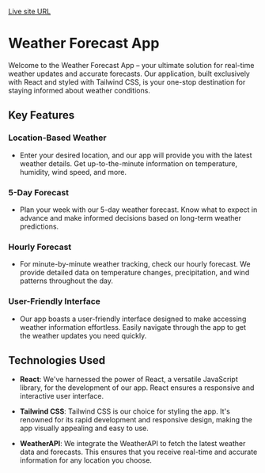 [Live site URL](https://getweathery.netlify.app/)

# Weather Forecast App

Welcome to the Weather Forecast App – your ultimate solution for real-time weather updates and accurate forecasts. Our application, built exclusively with React and styled with Tailwind CSS, is your one-stop destination for staying informed about weather conditions.

## Key Features

### Location-Based Weather
- Enter your desired location, and our app will provide you with the latest weather details. Get up-to-the-minute information on temperature, humidity, wind speed, and more.

### 5-Day Forecast
- Plan your week with our 5-day weather forecast. Know what to expect in advance and make informed decisions based on long-term weather predictions.

### Hourly Forecast
- For minute-by-minute weather tracking, check our hourly forecast. We provide detailed data on temperature changes, precipitation, and wind patterns throughout the day.

### User-Friendly Interface
- Our app boasts a user-friendly interface designed to make accessing weather information effortless. Easily navigate through the app to get the weather updates you need quickly.

## Technologies Used

- **React**: We've harnessed the power of React, a versatile JavaScript library, for the development of our app. React ensures a responsive and interactive user interface.

- **Tailwind CSS**: Tailwind CSS is our choice for styling the app. It's renowned for its rapid development and responsive design, making the app visually appealing and easy to use.

- **WeatherAPI**: We integrate the WeatherAPI to fetch the latest weather data and forecasts. This ensures that you receive real-time and accurate information for any location you choose.


